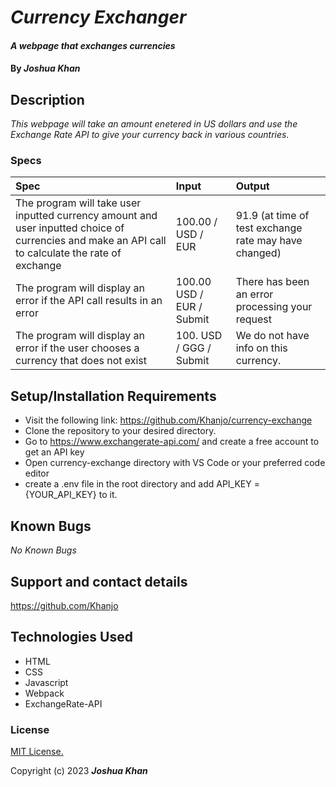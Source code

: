 # _Currency Exchanger_

#### _A webpage that exchanges currencies_

#### By _**Joshua Khan**_

## Description

_This webpage will take an amount enetered in US dollars and use the Exchange Rate API to give your currency back in various countries._

### Specs
| Spec | Input | Output |
| :----- | :------ | :------ |
| The program will take user inputted currency amount and user inputted choice of currencies and make an API call to calculate the rate of exchange | 100.00 / USD / EUR | 91.9 (at time of test exchange rate may have changed) |
| The program will display an error if the API call results in an error | 100.00 USD / EUR / Submit | There has been an error processing your request |
| The program will display an error if the user chooses a currency that does not exist | 100. USD / GGG / Submit | We do not have info on this currency. | 

## Setup/Installation Requirements

* Visit the following link: https://github.com/Khanjo/currency-exchange
* Clone the repository to your desired directory.
* Go to https://www.exchangerate-api.com/ and create a free account to get an API key
* Open currency-exchange directory with VS Code or your preferred code editor
* create a .env file in the root directory and add API_KEY = {YOUR_API_KEY} to it.

## Known Bugs

_No Known Bugs_

## Support and contact details

https://github.com/Khanjo

## Technologies Used

* HTML
* CSS
* Javascript
* Webpack
* ExchangeRate-API

### License

[MIT License.](https://opensource.org/license/mit/)

Copyright (c) 2023 **_Joshua Khan_**